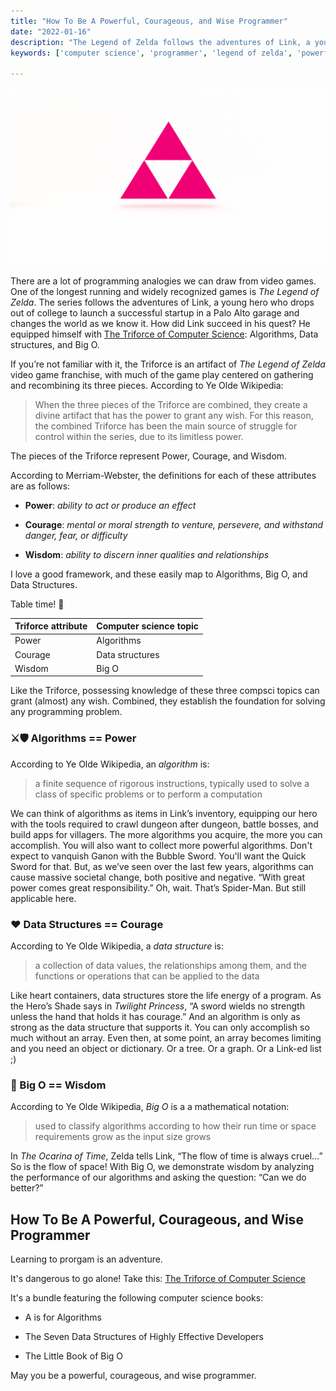 ```yaml
---
title: "How To Be A Powerful, Courageous, and Wise Programmer"
date: "2022-01-16"
description: "The Legend of Zelda follows the adventures of Link, a young hero who drops out of college to launch a successful startup in a Palo Alto garage and changes the world as we know it. How did Link succeed in his quest? He equipped himself with algorithms, data structures, and Big O."
keywords: ['computer science', 'programmer', 'legend of zelda', 'powerful', 'courageous', 'wise']

---
```


![ The Triforce ](./jarednielsen-triforce-computer-science.png)


There are a lot of programming analogies we can draw from video games. One of the longest running and widely recognized games is _The Legend of Zelda_. The series follows the adventures of Link, a young hero who drops out of college to launch a successful startup in a Palo Alto garage and changes the world as we know it. How did Link succeed in his quest? He equipped himself with [The Triforce of Computer Science](https://jarednielsen.gumroad.com/l/computerscience): Algorithms, Data structures, and Big O. 

If you’re not familiar with it, the Triforce is an artifact of _The Legend of Zelda_ video game franchise, with much of the game play centered on gathering and recombining its three pieces. According to Ye Olde Wikipedia: 
> When the three pieces of the Triforce are combined, they create a divine artifact that has the power to grant any wish. For this reason, the combined Triforce has been the main source of struggle for control within the series, due to its limitless power.
 
The pieces of the Triforce represent Power, Courage, and Wisdom.

According to Merriam-Webster, the definitions for each of these attributes are as follows: 
    
* **Power**: _ability to act or produce an effect_
    
* **Courage**: _mental or moral strength to venture, persevere, and withstand danger, fear, or difficulty_
    
* **Wisdom**: _ability to discern inner qualities and relationships_

I love a good framework, and these easily map to Algorithms, Big O, and Data Structures. 

Table time! 🏓
 
| Triforce attribute    | Computer science topic    |
|---                    |---                        |
| Power                 | Algorithms                |
| Courage               | Data structures           |
| Wisdom                | Big O                     |

Like the Triforce, possessing knowledge of these three compsci topics can grant (almost) any wish. Combined, they establish the foundation for solving any programming problem. 


### ⚔️🛡️ Algorithms == Power

According to Ye Olde Wikipedia, an _algorithm_ is: 
> a finite sequence of rigorous instructions, typically used to solve a class of specific problems or to perform a computation

We can think of algorithms as items in Link’s inventory, equipping our hero with the tools required to crawl dungeon after dungeon, battle bosses, and build apps for villagers. The more algorithms you acquire, the more you can accomplish. You will also want to collect more powerful algorithms. Don't expect to vanquish Ganon with the Bubble Sword. You'll want the Quick Sword for that. But, as we’ve seen over the last few years, algorithms can cause massive societal change, both positive and negative. “With great power comes great responsibility.” Oh, wait. That’s Spider-Man. But still applicable here. 

### ❤️ Data Structures == Courage

According to Ye Olde Wikipedia, a _data structure_ is: 
> a collection of data values, the relationships among them, and the functions or operations that can be applied to the data

Like heart containers, data structures store the life energy of a program. As the Hero’s Shade says in _Twilight Princess_, “A sword wields no strength unless the hand that holds it has courage.” And an algorithm is only as strong as the data structure that supports it. You can only accomplish so much without an array. Even then, at some point, an array becomes limiting and you need an object or dictionary. Or a tree. Or a graph. Or a Link-ed list ;)


### 🦉 Big O == Wisdom

According to Ye Olde Wikipedia, _Big O_ is a a mathematical notation: 
> used to classify algorithms according to how their run time or space requirements grow as the input size grows

In _The Ocarina of Time_, Zelda tells Link, “The flow of time is always cruel…”  So is the flow of space! With Big O, we demonstrate wisdom by analyzing the performance of our algorithms and asking the question: “Can we do better?” 


## How To Be A Powerful, Courageous, and Wise Programmer

Learning to prorgam is an adventure. 

It's dangerous to go alone! Take this: [The Triforce of Computer Science](https://jarednielsen.gumroad.com/l/computerscience)

It's a bundle featuring the following computer science books: 

* A is for Algorithms

* The Seven Data Structures of Highly Effective Developers

* The Little Book of Big O

May you be a powerful, courageous, and wise programmer.